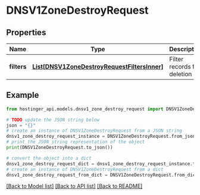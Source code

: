 # DNSV1ZoneDestroyRequest


## Properties

Name | Type | Description | Notes
------------ | ------------- | ------------- | -------------
**filters** | [**List[DNSV1ZoneDestroyRequestFiltersInner]**](DNSV1ZoneDestroyRequestFiltersInner.md) | Filter records for deletion | 

## Example

```python
from hostinger_api.models.dnsv1_zone_destroy_request import DNSV1ZoneDestroyRequest

# TODO update the JSON string below
json = "{}"
# create an instance of DNSV1ZoneDestroyRequest from a JSON string
dnsv1_zone_destroy_request_instance = DNSV1ZoneDestroyRequest.from_json(json)
# print the JSON string representation of the object
print(DNSV1ZoneDestroyRequest.to_json())

# convert the object into a dict
dnsv1_zone_destroy_request_dict = dnsv1_zone_destroy_request_instance.to_dict()
# create an instance of DNSV1ZoneDestroyRequest from a dict
dnsv1_zone_destroy_request_from_dict = DNSV1ZoneDestroyRequest.from_dict(dnsv1_zone_destroy_request_dict)
```
[[Back to Model list]](../README.md#documentation-for-models) [[Back to API list]](../README.md#documentation-for-api-endpoints) [[Back to README]](../README.md)


